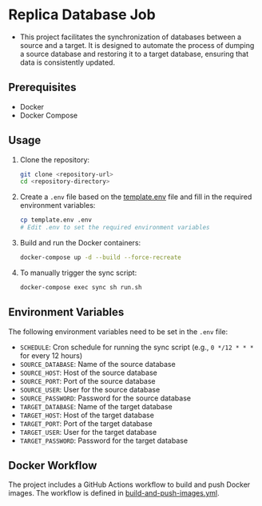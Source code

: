 # Replica Database Job

- This project facilitates the synchronization of databases between a source and a target. It is designed to automate the process of dumping a source database and restoring it to a target database, ensuring that data is consistently updated.

## Prerequisites

- Docker
- Docker Compose

## Usage

1. Clone the repository:
    ```sh
    git clone <repository-url>
    cd <repository-directory>
    ```

2. Create a `.env` file based on the [template.env](http://_vscodecontentref_/1) file and fill in the required environment variables:
    ```sh
    cp template.env .env
    # Edit .env to set the required environment variables
    ```

3. Build and run the Docker containers:
    ```sh
    docker-compose up -d --build --force-recreate
    ```

4. To manually trigger the sync script:
    ```sh
    docker-compose exec sync sh run.sh
    ```

## Environment Variables

The following environment variables need to be set in the `.env` file:

- `SCHEDULE`: Cron schedule for running the sync script (e.g., `0 */12 * * *` for every 12 hours)
- `SOURCE_DATABASE`: Name of the source database
- `SOURCE_HOST`: Host of the source database
- `SOURCE_PORT`: Port of the source database
- `SOURCE_USER`: User for the source database
- `SOURCE_PASSWORD`: Password for the source database
- `TARGET_DATABASE`: Name of the target database
- `TARGET_HOST`: Host of the target database
- `TARGET_PORT`: Port of the target database
- `TARGET_USER`: User for the target database
- `TARGET_PASSWORD`: Password for the target database

## Docker Workflow

The project includes a GitHub Actions workflow to build and push Docker images. The workflow is defined in [build-and-push-images.yml](http://_vscodecontentref_/2).

